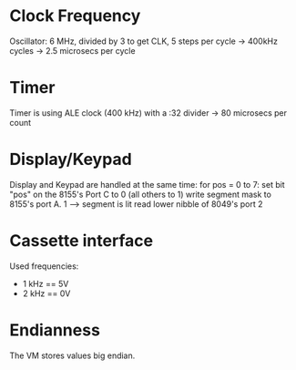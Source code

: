 Clock Frequency
===============
Oscillator: 6 MHz, divided by 3 to get CLK, 5 steps per cycle -> 400kHz cycles -> 2.5 microsecs per cycle

Timer
=====
Timer is using ALE clock (400 kHz) with a :32 divider -> 80 microsecs per count

Display/Keypad
==============

Display and Keypad are handled at the same time:
for pos = 0 to 7:
   set bit "pos" on the 8155's Port C to 0 (all others to 1)
   write segment mask to 8155's port A. 1 --> segment is lit
   read lower nibble of 8049's port 2

Cassette interface
==================
Used frequencies:
- 1 kHz == 5V
- 2 kHz == 0V

Endianness
==========
The VM stores values big endian.
